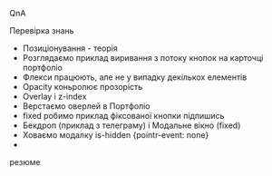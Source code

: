 QnA

Перевірка знань

- Позиціонування - теорія
- Розглядаємо приклад виривання з потоку кнопок на карточці портфоліо
- Флекси працюють, але не у випадку декількох елементів
- Opacity коньролює прозорість
- Overlay і z-index
- Верстаємо оверлей в Портфоліо
- fixed робимо приклад фіксованої кнопки підпишись
- Бекдроп (приклад з телеграму) і Модальне вікно (fixed)
- Ховаємо модалку is-hidden {pointr-event: none}
-

резюме

